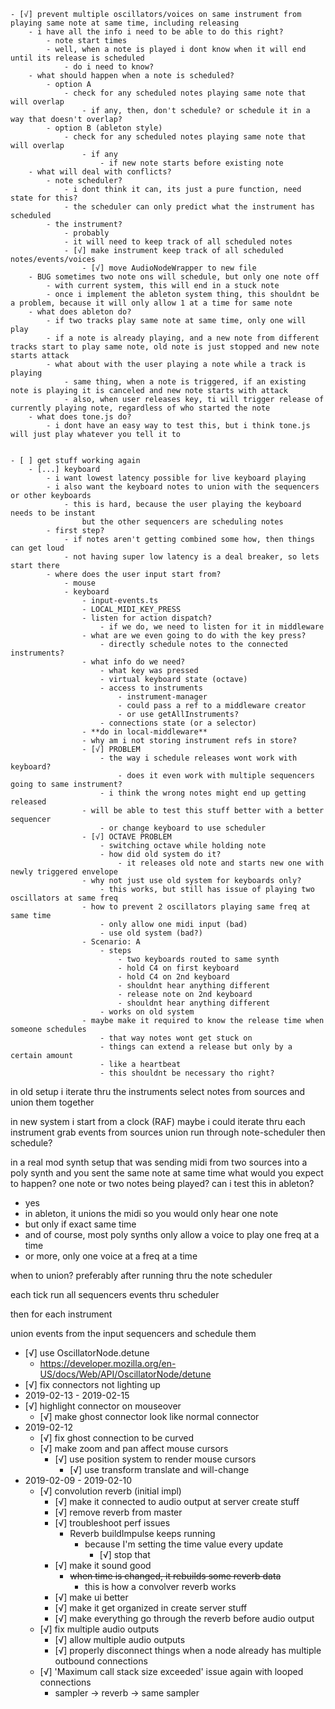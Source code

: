 
	- [√] prevent multiple oscillators/voices on same instrument from playing same note at same time, including releasing
		- i have all the info i need to be able to do this right?
			- note start times
			- well, when a note is played i dont know when it will end until its release is scheduled
				- do i need to know?
		- what should happen when a note is scheduled?
			- option A
				- check for any scheduled notes playing same note that will overlap
					- if any, then, don't schedule? or schedule it in a way that doesn't overlap?
			- option B (ableton style)
				- check for any scheduled notes playing same note that will overlap
					- if any
						- if new note starts before existing note
		- what will deal with conflicts?
			- note scheduler?
				- i dont think it can, its just a pure function, need state for this?
				- the scheduler can only predict what the instrument has scheduled
			- the instrument?
				- probably
				- it will need to keep track of all scheduled notes
				- [√] make instrument keep track of all scheduled notes/events/voices
					- [√] move AudioNodeWrapper to new file
		- BUG sometimes two note ons will schedule, but only one note off
			- with current system, this will end in a stuck note
			- once i implement the ableton system thing, this shouldnt be a problem, because it will only allow 1 at a time for same note
		- what does ableton do?
			- if two tracks play same note at same time, only one will play
			- if a note is already playing, and a new note from different tracks start to play same note, old note is just stopped and new note starts attack
			- what about with the user playing a note while a track is playing
				- same thing, when a note is triggered, if an existing note is playing it is canceled and new note starts with attack
				- also, when user releases key, ti will trigger release of currently playing note, regardless of who started the note
		- what does tone.js do?
			- i dont have an easy way to test this, but i think tone.js will just play whatever you tell it to

			
	- [ ] get stuff working again
		- [...] keyboard
			- i want lowest latency possible for live keyboard playing
			- i also want the keyboard notes to union with the sequencers or other keyboards
				- this is hard, because the user playing the keyboard needs to be instant
					but the other sequencers are scheduling notes
			- first step?
				- if notes aren't getting combined some how, then things can get loud
				- not having super low latency is a deal breaker, so lets start there
			- where does the user input start from?
				- mouse
				- keyboard
					- input-events.ts
					- LOCAL_MIDI_KEY_PRESS
					- listen for action dispatch?
						- if we do, we need to listen for it in middleware
					- what are we even going to do with the key press?
						- directly schedule notes to the connected instruments?
					- what info do we need?
						- what key was pressed
						- virtual keyboard state (octave)
						- access to instruments
							- instrument-manager
							- could pass a ref to a middleware creator
							- or use getAllInstruments?
						- connections state (or a selector)
					- **do in local-middleware**
					- why am i not storing instrument refs in store?
					- [√] PROBLEM
						- the way i schedule releases wont work with keyboard?
							- does it even work with multiple sequencers going to same instrument?
						- i think the wrong notes might end up getting released
					- will be able to test this stuff better with a better sequencer
						- or change keyboard to use scheduler
					- [√] OCTAVE PROBLEM
						- switching octave while holding note
						- how did old system do it?
							- it releases old note and starts new one with newly triggered envelope
					- why not just use old system for keyboards only?
						- this works, but still has issue of playing two oscillators at same freq
					- how to prevent 2 oscillators playing same freq at same time
						- only allow one midi input (bad)
						- use old system (bad?)
					- Scenario: A
						- steps
							- two keyboards routed to same synth
							- hold C4 on first keyboard
							- hold C4 on 2nd keyboard
							- shouldnt hear anything different
							- release note on 2nd keyboard
							- shouldnt hear anything different
						- works on old system
					- maybe make it required to know the release time when someone schedules
						- that way notes wont get stuck on
						- things can extend a release but only by a certain amount
						- like a heartbeat
						- this shouldnt be necessary tho right?

in old setup
i iterate thru the instruments
select notes from sources and union them together


in new system
i start from a clock (RAF)
maybe i could iterate thru each instrument
grab events from sources
union
run through note-scheduler
then schedule?


in a real mod synth setup
that was sending midi from two sources into a poly synth
and you sent the same note at same time
what would you expect to happen?
one note or two notes being played?
can i test this in ableton?
- yes
- in ableton, it unions the midi so you would only hear one note
- but only if exact same time
- and of course, most poly synths only allow a voice to play one freq at a time
- or more, only one voice at a freq at a time


when to union?
preferably after running thru the note scheduler


each tick
run all sequencers events thru scheduler

then for each instrument

union events from the input sequencers and schedule them
- [√] use OscillatorNode.detune
	- https://developer.mozilla.org/en-US/docs/Web/API/OscillatorNode/detune
- [√] fix connectors not lighting up
- 2019-02-13 - 2019-02-15
- [√] highlight connector on mouseover
	- [√] make ghost connector look like normal connector
- 2019-02-12
	- [√] fix ghost connection to be curved
	- [√] make zoom and pan affect mouse cursors
		- [√] use position system to render mouse cursors
			- [√] use transform translate and will-change
- 2019-02-09 - 2019-02-10
	- [√] convolution reverb (initial impl)
		- [√] make it connected to audio output at server create stuff
		- [√] remove reverb from master
		- [√] troubleshoot perf issues
			- Reverb buildImpulse keeps running
				- because I'm setting the time value every update
					- [√] stop that
		- [√] make it sound good
			- ~~when time is changed, it rebuilds some reverb data~~
				- this is how a convolver reverb works
		- [√] make ui better
		- [√] make it get organized in create server stuff
		- [√] make everything go through the reverb before audio output
	- [√] fix multiple audio outputs
		- [√] allow multiple audio outputs
		- [√] properly disconnect things when a node already has multiple outbound connections
	- [√] 'Maximum call stack size exceeded' issue again with looped connections
		- sampler -> reverb -> same sampler

